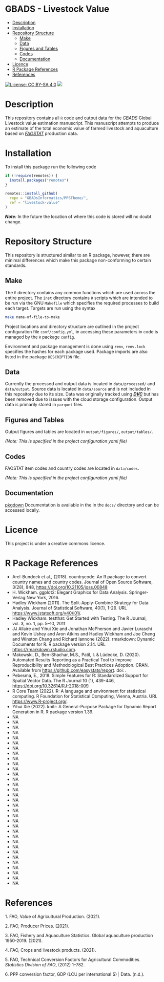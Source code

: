 GBADS - Livestock Value
================

-   [Description](#description)
-   [Installation](#installation)
-   [Repository Structure](#repository-structure)
    -   [Make](#make)
    -   [Data](#data)
    -   [Figures and Tables](#figures-and-tables)
    -   [Codes](#codes)
    -   [Documentation](#documentation)
-   [Licence](#licence)
-   [R Package References](#r-package-references)
-   [References](#references)

<!-- README.md is generated from README.Rmd. Please edit that file -->

[![License: CC BY-SA
4.0](https://img.shields.io/badge/license-CC%20BY--SA%204.0-blue.svg)](https://cran.r-project.org/web/licenses/CC%20BY-SA%204.0)
[![](https://img.shields.io/badge/lifecycle-experimental-orange.svg)](https://lifecycle.r-lib.org/articles/stages.html#experimental)

# Description

This repository contains all `R` code and output data for the
[*GBADS*](https://animalhealthmetrics.org/) Global Livestock value
estimation manuscript. This manuscript attempts to produce an estimate
of the total economic value of farmed livestock and aquaculture based on
[*FAOSTAT*](https://www.fao.org/faostat/en/) production data.

# Installation

To install this package run the following code

``` r
if (!require(remotes)) {
  install.packages("remotes")
}

remotes::install_github(
  repo = "GBADsInformatics/PPSTheme/",
  ref = "livestock-value"
)
```

***Note:*** In the future the location of where this code is stored will
no doubt change.

# Repository Structure

This repository is structured similar to an R package, however, there
are minimal differences which make this package non-conforming to
certain standards.

## Make

The `R` directory contains any common functions which are used across
the entire project. The `inst` directory contains `R` scripts which are
intended to be run via the GNU `Makefile` which specifies the required
processes to build each target. Targets are run using the syntax

``` bash
make name-of-file-to-make
```

Project locations and directory structure are outlined in the project
configuration file `conf/config.yml`, in accessing these parameters in
code is managed by the `R` package `config`.

Environment and package management is done using `renv`, `renv.lock`
specifies the hashes for each package used. Package imports are also
listed in the package `DESCRIPTION` file.

## Data

Currently the processed and output data is located in `data/processed/`
and `data/output`. Source data is located in `data/source` and is not
included in this repository due to its size. Data was originally tracked
using [***DVC***](https://dvc.org/) but has been removed due to issues
with the cloud storage configuration. Output data is primarily stored in
`parquet` files.

## Figures and Tables

Output figures and tables are located in `output/figures/`,
`output/tables/`.

*(Note: This is specified in the project configuration yaml file)*

## Codes

FAOSTAT item codes and country codes are located in `data/codes`.

*(Note: This is specified in the project configuration yaml file)*

## Documentation

[pkgdown](https://pkgdown.r-lib.org/) Documentation is available in the
in the `docs/` directory and can be accessed locally.

# Licence

This project is under a creative commons licence.

# R Package References

-   Arel-Bundock et al., (2018). countrycode: An R package to convert
    country names and country codes. Journal of Open Source Software,
    3(28), 848, <https://doi.org/10.21105/joss.00848>
-   H. Wickham. ggplot2: Elegant Graphics for Data Analysis.
    Springer-Verlag New York, 2016.
-   Hadley Wickham (2011). The Split-Apply-Combine Strategy for Data
    Analysis. Journal of Statistical Software, 40(1), 1-29. URL
    <https://www.jstatsoft.org/v40/i01/>.
-   Hadley Wickham. testthat: Get Started with Testing. The R Journal,
    vol. 3, no. 1, pp. 5–10, 2011
-   JJ Allaire and Yihui Xie and Jonathan McPherson and Javier Luraschi
    and Kevin Ushey and Aron Atkins and Hadley Wickham and Joe Cheng and
    Winston Chang and Richard Iannone (2022). rmarkdown: Dynamic
    Documents for R. R package version 2.14. URL
    <https://rmarkdown.rstudio.com>.
-   Makowski, D., Ben-Shachar, M.S., Patil, I. & Lüdecke, D. (2020).
    Automated Results Reporting as a Practical Tool to Improve
    Reproducibility and Methodological Best Practices Adoption. CRAN.
    Available from <https://github.com/easystats/report>. doi: .
-   Pebesma, E., 2018. Simple Features for R: Standardized Support for
    Spatial Vector Data. The R Journal 10 (1), 439-446,
    <https://doi.org/10.32614/RJ-2018-009>
-   R Core Team (2022). R: A language and environment for statistical
    computing. R Foundation for Statistical Computing, Vienna, Austria.
    URL <https://www.R-project.org/>.
-   Yihui Xie (2022). knitr: A General-Purpose Package for Dynamic
    Report Generation in R. R package version 1.39.
-   NA
-   NA
-   NA
-   NA
-   NA
-   NA
-   NA
-   NA
-   NA
-   NA
-   NA
-   NA
-   NA
-   NA
-   NA
-   NA
-   NA
-   NA
-   NA
-   NA
-   NA
-   NA
-   NA
-   NA
-   NA
-   NA
-   NA
-   NA
-   NA
-   NA
-   NA
-   NA
-   NA

# References

<div id="refs" class="references csl-bib-body">

<div id="ref-FAO2021" class="csl-entry">

<span class="csl-left-margin">1. </span><span
class="csl-right-inline">FAO, Value of Agricultural Production.
(2021).</span>

</div>

<div id="ref-FAO2021a" class="csl-entry">

<span class="csl-left-margin">2. </span><span
class="csl-right-inline">FAO, Producer Prices. (2021).</span>

</div>

<div id="ref-FAO2021b" class="csl-entry">

<span class="csl-left-margin">3. </span><span
class="csl-right-inline">FAO, Fishery and Aquaculture Statistics. Global
aquaculture production 1950-2019. (2021).</span>

</div>

<div id="ref-FAO2021c" class="csl-entry">

<span class="csl-left-margin">4. </span><span
class="csl-right-inline">FAO, Crops and livestock products.
(2021).</span>

</div>

<div id="ref-faoTechnicalConversionFactors2012" class="csl-entry">

<span class="csl-left-margin">5. </span><span
class="csl-right-inline">FAO, Technical Conversion Factors for
Agricultural Commodities. *Statistics Division of FAO*, (2012)
1–782.</span>

</div>

<div id="ref-PPPConversionFactor" class="csl-entry">

<span class="csl-left-margin">6. </span><span
class="csl-right-inline">PPP conversion factor, GDP (LCU per
international $) \| Data. (n.d.).</span>

</div>

</div>
